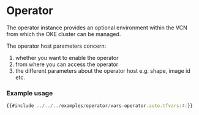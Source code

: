 # Operator

The operator instance provides an optional environment within the VCN from which the OKE cluster can be managed.

The operator host parameters concern:
1. whether you want to enable the operator
1. from where you can access the operator
1. the different parameters about the operator host e.g. shape, image id etc.

### Example usage
```javascript
{{#include ../../../examples/operator/vars-operator.auto.tfvars:4:}}
```
